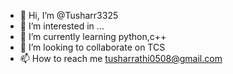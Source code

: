 - 👋 Hi, I’m @Tusharr3325
- 👀 I’m interested in ...
- 🌱 I’m currently learning python,c++
- 💞️ I’m looking to collaborate on TCS
- 📫 How to reach me tusharrathi0508@gmail.com

<!---
Tusharr3325/Tusharr3325 is a ✨ special ✨ repository because its `README.md` (this file) appears on your GitHub profile.
You can click the Preview link to take a look at your changes.
--->
